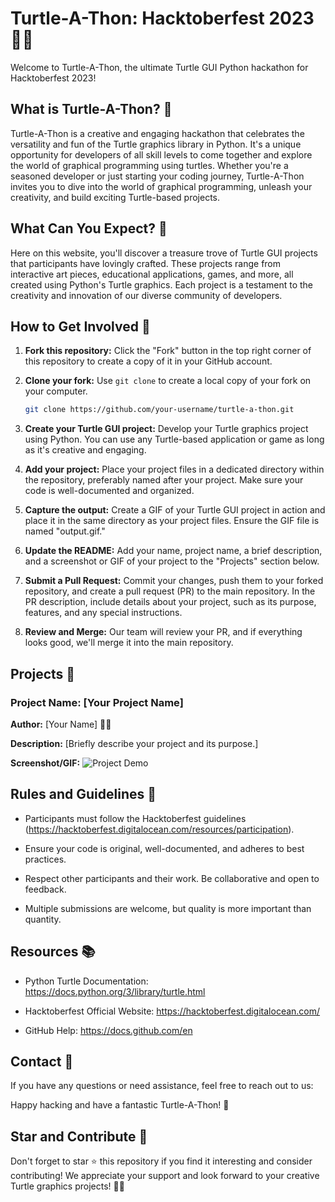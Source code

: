 

# Turtle-A-Thon: Hacktoberfest 2023 🐢🚀

Welcome to Turtle-A-Thon, the ultimate Turtle GUI Python hackathon for Hacktoberfest 2023! 

## What is Turtle-A-Thon? 🐢

Turtle-A-Thon is a creative and engaging hackathon that celebrates the versatility and fun of the Turtle graphics library in Python. It's a unique opportunity for developers of all skill levels to come together and explore the world of graphical programming using turtles. Whether you're a seasoned developer or just starting your coding journey, Turtle-A-Thon invites you to dive into the world of graphical programming, unleash your creativity, and build exciting Turtle-based projects.

## What Can You Expect? 🎨

Here on this website, you'll discover a treasure trove of Turtle GUI projects that participants have lovingly crafted. These projects range from interactive art pieces, educational applications, games, and more, all created using Python's Turtle graphics. Each project is a testament to the creativity and innovation of our diverse community of developers.

## How to Get Involved 📝


1. **Fork this repository:** Click the "Fork" button in the top right corner of this repository to create a copy of it in your GitHub account.

2. **Clone your fork:** Use `git clone` to create a local copy of your fork on your computer.

    ```bash
    git clone https://github.com/your-username/turtle-a-thon.git
    ```

3. **Create your Turtle GUI project:** Develop your Turtle graphics project using Python. You can use any Turtle-based application or game as long as it's creative and engaging.

4. **Add your project:** Place your project files in a dedicated directory within the repository, preferably named after your project. Make sure your code is well-documented and organized.

5. **Capture the output:** Create a GIF of your Turtle GUI project in action and place it in the same directory as your project files. Ensure the GIF file is named "output.gif."

6. **Update the README:** Add your name, project name, a brief description, and a screenshot or GIF of your project to the "Projects" section below.

7. **Submit a Pull Request:** Commit your changes, push them to your forked repository, and create a pull request (PR) to the main repository. In the PR description, include details about your project, such as its purpose, features, and any special instructions.

8. **Review and Merge:** Our team will review your PR, and if everything looks good, we'll merge it into the main repository.

## Projects 🚀

### Project Name: [Your Project Name]

**Author:** [Your Name] 🧑‍💻

**Description:** [Briefly describe your project and its purpose.]

**Screenshot/GIF:** ![Project Demo](./path-to-your-output.gif)

## Rules and Guidelines 📜

- Participants must follow the Hacktoberfest guidelines (https://hacktoberfest.digitalocean.com/resources/participation).

- Ensure your code is original, well-documented, and adheres to best practices.

- Respect other participants and their work. Be collaborative and open to feedback.

- Multiple submissions are welcome, but quality is more important than quantity.

## Resources 📚

- Python Turtle Documentation: https://docs.python.org/3/library/turtle.html

- Hacktoberfest Official Website: https://hacktoberfest.digitalocean.com/

- GitHub Help: https://docs.github.com/en

## Contact 📧

If you have any questions or need assistance, feel free to reach out to us:


Happy hacking and have a fantastic Turtle-A-Thon! 🎉


## Star and Contribute 🌟

Don't forget to star ⭐ this repository if you find it interesting and consider contributing! We appreciate your support and look forward to your creative Turtle graphics projects! 🎨🐢


